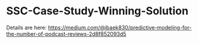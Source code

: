 # SSC-Case-Study-Winning-Solution

Details are here: https://medium.com/@ibaek830/predictive-modeling-for-the-number-of-podcast-reviews-2d8f852093d5
